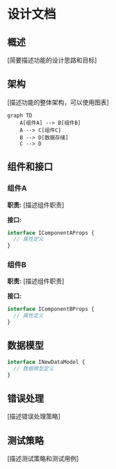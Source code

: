 # 设计文档

## 概述

[简要描述功能的设计思路和目标]

## 架构

[描述功能的整体架构，可以使用图表]

```mermaid
graph TD
    A[组件A] --> B[组件B]
    A --> C[组件C]
    B --> D[数据存储]
    C --> D
```

## 组件和接口

### 组件A

**职责:** [描述组件职责]

**接口:**
```typescript
interface IComponentAProps {
  // 属性定义
}
```

### 组件B

**职责:** [描述组件职责]

**接口:**
```typescript
interface IComponentBProps {
  // 属性定义
}
```

## 数据模型

```typescript
interface INewDataModel {
  // 数据模型定义
}
```

## 错误处理

[描述错误处理策略]

## 测试策略

[描述测试策略和测试用例]
